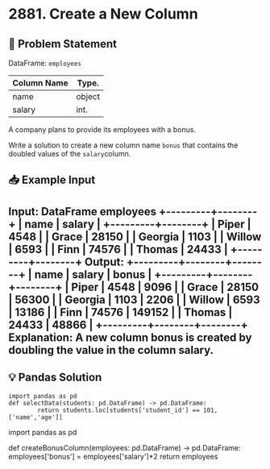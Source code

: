 
# 2881. Create a New Column

## 📝 Problem Statement

DataFrame: `employees`

| Column Name | Type.  |
|-------------|--------|
| name        | object |
| salary      | int.   |

A company plans to provide its employees with a bonus.

Write a solution to create a new column name `bonus` that contains the doubled values of the `salary`column.

## 📥 Example Input

Input:
DataFrame employees
+---------+--------+
| name    | salary |
+---------+--------+
| Piper   | 4548   |
| Grace   | 28150  |
| Georgia | 1103   |
| Willow  | 6593   |
| Finn    | 74576  |
| Thomas  | 24433  |
+---------+--------+
Output:
+---------+--------+--------+
| name    | salary | bonus  |
+---------+--------+--------+
| Piper   | 4548   | 9096   |
| Grace   | 28150  | 56300  |
| Georgia | 1103   | 2206   |
| Willow  | 6593   | 13186  |
| Finn    | 74576  | 149152 |
| Thomas  | 24433  | 48866  |
+---------+--------+--------+
Explanation: 
A new column bonus is created by doubling the value in the column salary.
---

## 💡 Pandas Solution

    import pandas as pd
    def selectData(students: pd.DataFrame) -> pd.DataFrame:
            return students.loc[students['student_id'] == 101,['name','age']]
import pandas as pd

def createBonusColumn(employees: pd.DataFrame) -> pd.DataFrame:
    employees['bonus'] = employees['salary']*2
    return employees
